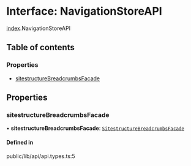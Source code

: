 # Interface: NavigationStoreAPI

[index](../wiki/index).NavigationStoreAPI

## Table of contents

### Properties

- [sitestructureBreadcrumbsFacade](../wiki/index.NavigationStoreAPI#sitestructurebreadcrumbsfacade)

## Properties

### sitestructureBreadcrumbsFacade

• **sitestructureBreadcrumbsFacade**: [`SitestructureBreadcrumbsFacade`](../wiki/index.%3Cinternal%3E.SitestructureBreadcrumbsFacade)

#### Defined in

public/lib/api/api.types.ts:5
